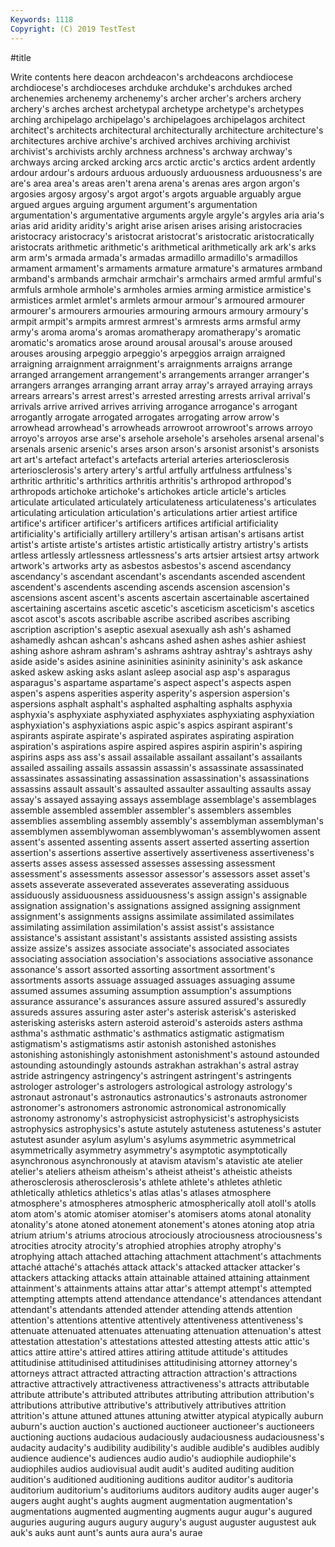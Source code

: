 ```yaml
---
Keywords: 1118
Copyright: (C) 2019 TestTest
---
```


#title

Write contents here
deacon archdeacon's archdeacons archdiocese archdiocese's
archdioceses archduke archduke's archdukes arched archenemies archenemy archenemy's archer archer's
archers archery archery's arches archest archetypal archetype archetype's archetypes arching
archipelago archipelago's archipelagoes archipelagos architect architect's architects architectural architecturally architecture
architecture's architectures archive archive's archived archives archiving archivist archivist's archivists
archly archness archness's archway archway's archways arcing arcked arcking arcs
arctic arctic's arctics ardent ardently ardour ardour's ardours arduous arduously
arduousness arduousness's are are's area area's areas aren't arena arena's
arenas ares argon argon's argosies argosy argosy's argot argot's argots
arguable arguably argue argued argues arguing argument argument's argumentation argumentation's
argumentative arguments argyle argyle's argyles aria aria's arias arid aridity
aridity's aright arise arisen arises arising aristocracies aristocracy aristocracy's aristocrat
aristocrat's aristocratic aristocratically aristocrats arithmetic arithmetic's arithmetical arithmetically ark ark's
arks arm arm's armada armada's armadas armadillo armadillo's armadillos armament
armament's armaments armature armature's armatures armband armband's armbands armchair armchair's
armchairs armed armful armful's armfuls armhole armhole's armholes armies arming
armistice armistice's armistices armlet armlet's armlets armour armour's armoured armourer
armourer's armourers armouries armouring armours armoury armoury's armpit armpit's armpits
armrest armrest's armrests arms armsful army army's aroma aroma's aromas
aromatherapy aromatherapy's aromatic aromatic's aromatics arose around arousal arousal's arouse
aroused arouses arousing arpeggio arpeggio's arpeggios arraign arraigned arraigning arraignment
arraignment's arraignments arraigns arrange arranged arrangement arrangement's arrangements arranger arranger's
arrangers arranges arranging arrant array array's arrayed arraying arrays arrears
arrears's arrest arrest's arrested arresting arrests arrival arrival's arrivals arrive
arrived arrives arriving arrogance arrogance's arrogant arrogantly arrogate arrogated arrogates
arrogating arrow arrow's arrowhead arrowhead's arrowheads arrowroot arrowroot's arrows arroyo
arroyo's arroyos arse arse's arsehole arsehole's arseholes arsenal arsenal's arsenals
arsenic arsenic's arses arson arson's arsonist arsonist's arsonists art art's
artefact artefact's artefacts arterial arteries arteriosclerosis arteriosclerosis's artery artery's artful
artfully artfulness artfulness's arthritic arthritic's arthritics arthritis arthritis's arthropod arthropod's
arthropods artichoke artichoke's artichokes article article's articles articulate articulated articulately
articulateness articulateness's articulates articulating articulation articulation's articulations artier artiest artifice
artifice's artificer artificer's artificers artifices artificial artificiality artificiality's artificially artillery
artillery's artisan artisan's artisans artist artist's artiste artiste's artistes artistic
artistically artistry artistry's artists artless artlessly artlessness artlessness's arts artsier
artsiest artsy artwork artwork's artworks arty as asbestos asbestos's ascend
ascendancy ascendancy's ascendant ascendant's ascendants ascended ascendent ascendent's ascendents ascending
ascends ascension ascension's ascensions ascent ascent's ascents ascertain ascertainable ascertained
ascertaining ascertains ascetic ascetic's asceticism asceticism's ascetics ascot ascot's ascots
ascribable ascribe ascribed ascribes ascribing ascription ascription's aseptic asexual asexually
ash ash's ashamed ashamedly ashcan ashcan's ashcans ashed ashen ashes
ashier ashiest ashing ashore ashram ashram's ashrams ashtray ashtray's ashtrays
ashy aside aside's asides asinine asininities asininity asininity's ask askance
asked askew asking asks aslant asleep asocial asp asp's asparagus
asparagus's aspartame aspartame's aspect aspect's aspects aspen aspen's aspens asperities
asperity asperity's aspersion aspersion's aspersions asphalt asphalt's asphalted asphalting asphalts
asphyxia asphyxia's asphyxiate asphyxiated asphyxiates asphyxiating asphyxiation asphyxiation's asphyxiations aspic
aspic's aspics aspirant aspirant's aspirants aspirate aspirate's aspirated aspirates aspirating
aspiration aspiration's aspirations aspire aspired aspires aspirin aspirin's aspiring aspirins
asps ass ass's assail assailable assailant assailant's assailants assailed assailing
assails assassin assassin's assassinate assassinated assassinates assassinating assassination assassination's assassinations
assassins assault assault's assaulted assaulter assaulting assaults assay assay's assayed
assaying assays assemblage assemblage's assemblages assemble assembled assembler assembler's assemblers
assembles assemblies assembling assembly assembly's assemblyman assemblyman's assemblymen assemblywoman assemblywoman's
assemblywomen assent assent's assented assenting assents assert asserted asserting assertion
assertion's assertions assertive assertively assertiveness assertiveness's asserts asses assess assessed
assesses assessing assessment assessment's assessments assessor assessor's assessors asset asset's
assets asseverate asseverated asseverates asseverating assiduous assiduously assiduousness assiduousness's assign
assign's assignable assignation assignation's assignations assigned assigning assignment assignment's assignments
assigns assimilate assimilated assimilates assimilating assimilation assimilation's assist assist's assistance
assistance's assistant assistant's assistants assisted assisting assists assize assize's assizes
associate associate's associated associates associating association association's associations associative assonance
assonance's assort assorted assorting assortment assortment's assortments assorts assuage assuaged
assuages assuaging assume assumed assumes assuming assumption assumption's assumptions assurance
assurance's assurances assure assured assured's assuredly assureds assures assuring aster
aster's asterisk asterisk's asterisked asterisking asterisks astern asteroid asteroid's asteroids
asters asthma asthma's asthmatic asthmatic's asthmatics astigmatic astigmatism astigmatism's astigmatisms
astir astonish astonished astonishes astonishing astonishingly astonishment astonishment's astound astounded
astounding astoundingly astounds astrakhan astrakhan's astral astray astride astringency astringency's
astringent astringent's astringents astrologer astrologer's astrologers astrological astrology astrology's astronaut
astronaut's astronautics astronautics's astronauts astronomer astronomer's astronomers astronomic astronomical astronomically
astronomy astronomy's astrophysicist astrophysicist's astrophysicists astrophysics astrophysics's astute astutely astuteness
astuteness's astuter astutest asunder asylum asylum's asylums asymmetric asymmetrical asymmetrically
asymmetry asymmetry's asymptotic asymptotically asynchronous asynchronously at atavism atavism's atavistic
ate atelier atelier's ateliers atheism atheism's atheist atheist's atheistic atheists
atherosclerosis atherosclerosis's athlete athlete's athletes athletic athletically athletics athletics's atlas
atlas's atlases atmosphere atmosphere's atmospheres atmospheric atmospherically atoll atoll's atolls
atom atom's atomic atomiser atomiser's atomisers atoms atonal atonality atonality's
atone atoned atonement atonement's atones atoning atop atria atrium atrium's
atriums atrocious atrociously atrociousness atrociousness's atrocities atrocity atrocity's atrophied atrophies
atrophy atrophy's atrophying attach attached attaching attachment attachment's attachments attaché
attaché's attachés attack attack's attacked attacker attacker's attackers attacking attacks
attain attainable attained attaining attainment attainment's attainments attains attar attar's
attempt attempt's attempted attempting attempts attend attendance attendance's attendances attendant
attendant's attendants attended attender attending attends attention attention's attentions attentive
attentively attentiveness attentiveness's attenuate attenuated attenuates attenuating attenuation attenuation's attest
attestation attestation's attestations attested attesting attests attic attic's attics attire
attire's attired attires attiring attitude attitude's attitudes attitudinise attitudinised attitudinises
attitudinising attorney attorney's attorneys attract attracted attracting attraction attraction's attractions
attractive attractively attractiveness attractiveness's attracts attributable attribute attribute's attributed attributes
attributing attribution attribution's attributions attributive attributive's attributively attributives attrition attrition's
attune attuned attunes attuning atwitter atypical atypically auburn auburn's auction
auction's auctioned auctioneer auctioneer's auctioneers auctioning auctions audacious audaciously audaciousness
audaciousness's audacity audacity's audibility audibility's audible audible's audibles audibly audience
audience's audiences audio audio's audiophile audiophile's audiophiles audios audiovisual audit
audit's audited auditing audition audition's auditioned auditioning auditions auditor auditor's
auditoria auditorium auditorium's auditoriums auditors auditory audits auger auger's augers
aught aught's aughts augment augmentation augmentation's augmentations augmented augmenting augments
augur augur's augured auguries auguring augurs augury augury's august auguster
augustest auk auk's auks aunt aunt's aunts aura aura's aurae
